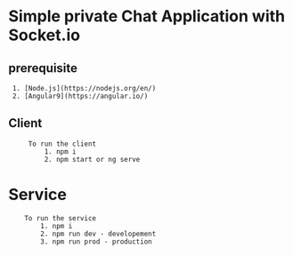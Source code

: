 # Simple private Chat Application with Socket.io

##  prerequisite
     1. [Node.js](https://nodejs.org/en/)
     2. [Angular9](https://angular.io/)
     
## Client
         
         To run the client    
	         1. npm i
	         2. npm start or ng serve 


# Service
        To run the service
			1. npm i
			2. npm run dev - developement
			3. npm run prod - production
